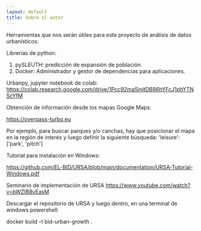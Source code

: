 ```yaml
---
layout: default
title: Sobre el autor
---
```


Herramientas que nos serán útiles para este proyecto de análisis de datos urbanísticos:

Librerías de python:

1. pySLEUTH: predicción de expansión de población.
2. Docker: Administrador y gestor de dependencias para aplicaciones.

Urbanpy, jupyter notebook de colab:
https://colab.research.google.com/drive/1Pcc92ma5jnitDB86hYFcJ1phYTNScYfM


Obtención de información desde los mapas Google Maps:

https://overpass-turbo.eu

Por ejemplo, para buscar parques y/o canchas, hay que posicionar el mapa en la región de interés y luego definir la siguiente búsqueda: 'leisure': ['park', 'pitch']


Tutorial para instalación en Windows:

https://github.com/EL-BID/URSA/blob/main/documentation/URSA-Tutorial-Windows.pdf

Seminario de implementación de URSA
https://www.youtube.com/watch?v=bWZIB8yEasM


Descargar el repositorio de URSA y luego dentro, en una terminal de windows powershell:

docker build -t bid-urban-growth . 